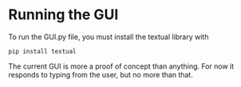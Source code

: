 # Running the GUI
To run the GUI.py file, you must install the textual library with 

```
pip install textual
```

The current GUI is more a proof of concept than anything. For now it responds to typing from the user, but no more than that.